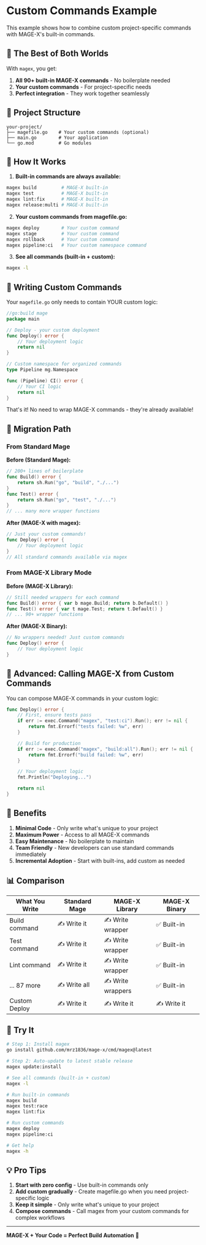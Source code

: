 # Custom Commands Example

This example shows how to combine custom project-specific commands with MAGE-X's built-in commands.

## 🎯 The Best of Both Worlds

With `magex`, you get:
1. **All 90+ built-in MAGE-X commands** - No boilerplate needed
2. **Your custom commands** - For project-specific needs
3. **Perfect integration** - They work together seamlessly

## 📁 Project Structure

```
your-project/
├── magefile.go    # Your custom commands (optional)
├── main.go        # Your application
└── go.mod         # Go modules
```

## 🚀 How It Works

1. **Built-in commands are always available:**
```bash
magex build         # MAGE-X built-in
magex test          # MAGE-X built-in
magex lint:fix      # MAGE-X built-in
magex release:multi # MAGE-X built-in
```

2. **Your custom commands from magefile.go:**
```bash
magex deploy        # Your custom command
magex stage         # Your custom command
magex rollback      # Your custom command
magex pipeline:ci   # Your custom namespace command
```

3. **See all commands (built-in + custom):**
```bash
magex -l
```

## 📝 Writing Custom Commands

Your `magefile.go` only needs to contain YOUR custom logic:

```go
//go:build mage
package main

// Deploy - your custom deployment
func Deploy() error {
    // Your deployment logic
    return nil
}

// Custom namespace for organized commands
type Pipeline mg.Namespace

func (Pipeline) CI() error {
    // Your CI logic
    return nil
}
```

That's it! No need to wrap MAGE-X commands - they're already available!

## 🔄 Migration Path

### From Standard Mage

**Before (Standard Mage):**
```go
// 200+ lines of boilerplate
func Build() error {
    return sh.Run("go", "build", "./...")
}
func Test() error {
    return sh.Run("go", "test", "./...")
}
// ... many more wrapper functions
```

**After (MAGE-X with magex):**
```go
// Just your custom commands!
func Deploy() error {
    // Your deployment logic
}
// All standard commands available via magex
```

### From MAGE-X Library Mode

**Before (MAGE-X Library):**
```go
// Still needed wrappers for each command
func Build() error { var b mage.Build; return b.Default() }
func Test() error { var t mage.Test; return t.Default() }
// ... 90+ wrapper functions
```

**After (MAGE-X Binary):**
```go
// No wrappers needed! Just custom commands
func Deploy() error {
    // Your deployment logic
}
```

## 🎨 Advanced: Calling MAGE-X from Custom Commands

You can compose MAGE-X commands in your custom logic:

```go
func Deploy() error {
    // First, ensure tests pass
    if err := exec.Command("magex", "test:ci").Run(); err != nil {
        return fmt.Errorf("tests failed: %w", err)
    }

    // Build for production
    if err := exec.Command("magex", "build:all").Run(); err != nil {
        return fmt.Errorf("build failed: %w", err)
    }

    // Your deployment logic
    fmt.Println("Deploying...")

    return nil
}
```

## 🌟 Benefits

1. **Minimal Code** - Only write what's unique to your project
2. **Maximum Power** - Access to all MAGE-X commands
3. **Easy Maintenance** - No boilerplate to maintain
4. **Team Friendly** - New developers can use standard commands immediately
5. **Incremental Adoption** - Start with built-ins, add custom as needed

## 📊 Comparison

| What You Write | Standard Mage | MAGE-X Library | MAGE-X Binary |
|---------------|---------------|----------------|---------------|
| Build command | ✍️ Write it | ✍️ Write wrapper | ✅ Built-in |
| Test command | ✍️ Write it | ✍️ Write wrapper | ✅ Built-in |
| Lint command | ✍️ Write it | ✍️ Write wrapper | ✅ Built-in |
| ... 87 more | ✍️ Write all | ✍️ Write wrappers | ✅ Built-in |
| Custom Deploy | ✍️ Write it | ✍️ Write it | ✍️ Write it |

## 🎯 Try It

```bash
# Step 1: Install magex
go install github.com/mrz1836/mage-x/cmd/magex@latest

# Step 2: Auto-update to latest stable release
magex update:install

# See all commands (built-in + custom)
magex -l

# Run built-in commands
magex build
magex test:race
magex lint:fix

# Run custom commands
magex deploy
magex pipeline:ci

# Get help
magex -h
```

## 💡 Pro Tips

1. **Start with zero config** - Use built-in commands only
2. **Add custom gradually** - Create magefile.go when you need project-specific logic
3. **Keep it simple** - Only write what's unique to your project
4. **Compose commands** - Call magex from your custom commands for complex workflows

---

**MAGE-X + Your Code = Perfect Build Automation** 🚀
